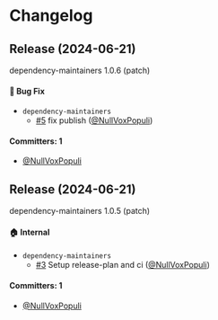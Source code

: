 # Changelog

## Release (2024-06-21)

dependency-maintainers 1.0.6 (patch)

#### :bug: Bug Fix
* `dependency-maintainers`
  * [#5](https://github.com/NullVoxPopuli/dependency-maintainers/pull/5) fix publish ([@NullVoxPopuli](https://github.com/NullVoxPopuli))

#### Committers: 1
- [@NullVoxPopuli](https://github.com/NullVoxPopuli)

## Release (2024-06-21)

dependency-maintainers 1.0.5 (patch)

#### :house: Internal
* `dependency-maintainers`
  * [#3](https://github.com/NullVoxPopuli/dependency-maintainers/pull/3) Setup release-plan and ci ([@NullVoxPopuli](https://github.com/NullVoxPopuli))

#### Committers: 1
- [@NullVoxPopuli](https://github.com/NullVoxPopuli)
